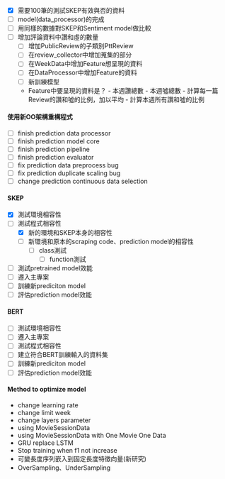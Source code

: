 - [X] 需要100筆的測試SKEP有效與否的資料
- [ ] model(data_processor)的完成
- [ ] 用同樣的數據對SKEP和Sentiment model做比較
- [ ] 增加評論資料中讚和虛的數量
  - [ ] 增加PublicReview的子類別PttReview
  - [ ] 在review_collector中增加蒐集的部分
  - [ ] 在WeekData中增加Feature想呈現的資料
  - [ ] 在DataProcessor中增加Feature的資料
  - [ ] 新訓練模型
  - Feature中要呈現的資料是？
          - 本週讚總數
          - 本週噓總數
          - 計算每一篇Review的讚和噓的比例，加以平均
          - 計算本週所有讚和噓的比例

#### 使用新OO架構重構程式

- [ ] finish prediction data processor
- [ ] finish prediction model core
- [ ] finish prediction pipeline
- [ ] finish prediction evaluator
- [ ] fix prediction data preprocess bug
- [ ] fix prediction duplicate scaling bug
- [ ] change prediction continuous data selection

#### SKEP

- [x] 測試環境相容性
- [ ] 測試程式相容性
	- [x] 新的環境和SKEP本身的相容性
	- [ ] 新環境和原本的scraping code、prediction model的相容性
		- [ ] class測試
			- [ ] function測試
- [ ] 測試pretrained model效能
- [ ] 遷入主專案
- [ ] 訓練新prediciton model
- [ ] 評估prediction model效能

#### BERT

- [ ] 測試環境相容性
- [ ] 遷入主專案
- [ ] 測試程式相容性
- [ ] 建立符合BERT訓練輸入的資料集
- [ ] 訓練新prediciton model
- [ ] 評估prediction model效能

#### Method to optimize model

- change learning rate
- change limit week
- change layers parameter
- using MovieSessionData
- using MovieSessionData with One Movie One Data
- GRU replace LSTM
- Stop training when f1 not increase
- 可變長度序列嵌入到固定長度特徵向量(新研究)
- OverSampling、UnderSampling
